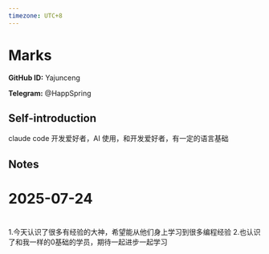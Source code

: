```yaml
---
timezone: UTC+8
---
```


# Marks

**GitHub ID:** Yajunceng

**Telegram:** @HappSpring

## Self-introduction

claude code 开发爱好者，AI 使用，和开发爱好者，有一定的语言基础

## Notes

<!-- Content_START -->
# 2025-07-24

#
1.今天认识了很多有经验的大神，希望能从他们身上学习到很多编程经验
2.也认识了和我一样的0基础的学员，期待一起进步一起学习


<!-- Content_END -->
